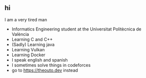 ## hi

I am a very tired man

- Informatics Engineering student at the Universitat Politècnica de València
- Learning C and C++
- (Sadly) Learning java
- Learning Vulkan
- Learning Docker
- I speak english and spanish
- I sometimes solve things in codeforces
- go to https://theouto.dev instead
